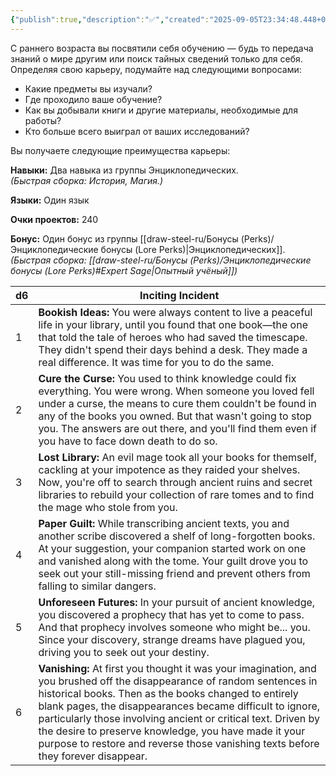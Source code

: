 ```yaml
---
{"publish":true,"description":"✅","created":"2025-09-05T23:34:48.448+02:00","modified":"2025-09-14T00:33:14.738+02:00","cssclasses":""}
---
```


С раннего возраста вы посвятили себя обучению — будь то передача знаний о мире другим или поиск тайных сведений только для себя. Определяя свою карьеру, подумайте над следующими вопросами:
- Какие предметы вы изучали?    
- Где проходило ваше обучение?    
- Как вы добывали книги и другие материалы, необходимые для работы?    
- Кто больше всего выиграл от ваших исследований?

Вы получаете следующие преимущества карьеры:

**Навыки:** Два навыка из группы Энциклопедических.  
_(Быстрая сборка: История, Магия.)_

**Языки:** Один язык

**Очки проектов:** 240

**Бонус:** Один бонус из группы [[draw-steel-ru/Бонусы (Perks)/Энциклопедические бонусы (Lore Perks)\|Энциклопедических]].  
_(Быстрая сборка: [[draw-steel-ru/Бонусы (Perks)/Энциклопедические бонусы (Lore Perks)#Expert Sage\|Опытный учёный]])_

| d6  | Inciting Incident                                                                                                                                                                                                                                                                                                                                                                                                                                          |
| --- | ---------------------------------------------------------------------------------------------------------------------------------------------------------------------------------------------------------------------------------------------------------------------------------------------------------------------------------------------------------------------------------------------------------------------------------------------------------- |
| 1   | **Bookish Ideas:** You were always content to live a peaceful life in your library, until you found that one book—the one that told the tale of heroes who had saved the timescape. They didn't spend their days behind a desk. They made a real difference. It was time for you to do the same.                                                                                                                                                           |
| 2   | **Cure the Curse:** You used to think knowledge could fix everything. You were wrong. When someone you loved fell under a curse, the means to cure them couldn't be found in any of the books you owned. But that wasn't going to stop you. The answers are out there, and you'll find them even if you have to face down death to do so.                                                                                                                  |
| 3   | **Lost Library:** An evil mage took all your books for themself, cackling at your impotence as they raided your shelves. Now, you're off to search through ancient ruins and secret libraries to rebuild your collection of rare tomes and to find the mage who stole from you.                                                                                                                                                                            |
| 4   | **Paper Guilt:** While transcribing ancient texts, you and another scribe discovered a shelf of long-forgotten books. At your suggestion, your companion started work on one and vanished along with the tome. Your guilt drove you to seek out your still-missing friend and prevent others from falling to similar dangers.                                                                                                                              |
| 5   | **Unforeseen Futures:** In your pursuit of ancient knowledge, you discovered a prophecy that has yet to come to pass. And that prophecy involves someone who might be... you. Since your discovery, strange dreams have plagued you, driving you to seek out your destiny.                                                                                                                                                                                 |
| 6   | **Vanishing:** At first you thought it was your imagination, and you brushed off the disappearance of random sentences in historical books. Then as the books changed to entirely blank pages, the disappearances became difficult to ignore, particularly those involving ancient or critical text. Driven by the desire to preserve knowledge, you have made it your purpose to restore and reverse those vanishing texts before they forever disappear. |
